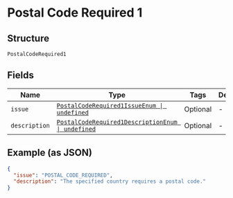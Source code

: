 
# Postal Code Required 1

## Structure

`PostalCodeRequired1`

## Fields

| Name | Type | Tags | Description |
|  --- | --- | --- | --- |
| `issue` | [`PostalCodeRequired1IssueEnum \| undefined`](../../doc/models/postal-code-required-1-issue-enum.md) | Optional | - |
| `description` | [`PostalCodeRequired1DescriptionEnum \| undefined`](../../doc/models/postal-code-required-1-description-enum.md) | Optional | - |

## Example (as JSON)

```json
{
  "issue": "POSTAL_CODE_REQUIRED",
  "description": "The specified country requires a postal code."
}
```

